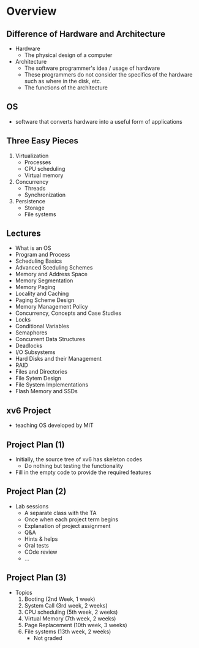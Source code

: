 # Overview

## Difference of Hardware and Architecture
- Hardware
    - The physical design of a computer
- Architecture
    - The software programmer's idea / usage of hardware
    - These programmers do not consider the specifics of the hardware such as where in the disk, etc.
    - The functions of the architecture

## OS
- software that converts hardware into a useful form of applications

## Three Easy Pieces
1. Virtualization
    - Processes
    - CPU scheduling
    - Virtual memory
2. Concurrency
    - Threads
    - Synchronization
3. Persistence
    - Storage
    - File systems

## Lectures
- What is an OS
- Program and Process
- Scheduling Basics
- Advanced Sceduling Schemes
- Memory and Address Space
- Memory Segmentation
- Memory Paging
- Locality and Caching
- Paging Scheme Design
- Memory Management Policy
- Concurrency, Concepts and Case Studies
- Locks
- Conditional Variables
- Semaphores
- Concurrent Data Structures
- Deadlocks
- I/O Subsystems
- Hard Disks and their Management
- RAID
- Files and Directories
- File Sytem Design
- File System Implementations
- Flash Memory and SSDs

## xv6 Project
- teaching OS developed by MIT

## Project Plan (1)
- Initially, the source tree of xv6 has skeleton codes
    - Do nothing but testing the functionality
- Fill in the empty code to provide the required features

## Project Plan (2)
- Lab sessions
    - A separate class with the TA
    - Once when each project term begins
    - Explanation of project assignment
    - Q&A
    - Hints & helps
    - Oral tests
    - COde review
    - ...

## Project Plan (3)
- Topics
    1. Booting (2nd Week, 1 week)
    2. System Call (3rd week, 2 weeks)
    3. CPU scheduling (5th week, 2 weeks)
    4. Virtual Memory (7th week, 2 weeks)
    5. Page Replacement (10th week, 3 weeks)
    6. File systems (13th week, 2 weeks)
        - Not graded